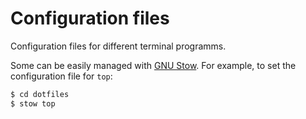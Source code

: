 # Configuration files

Configuration files for different terminal programms.

Some can be easily managed with [GNU Stow](http://www.gnu.org/software/stow/).
For example, to set the configuration file for `top`:

```sh
$ cd dotfiles
$ stow top
```
